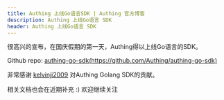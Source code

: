 ```yaml
---
title: Authing 上线Go语言SDK | Authing 官方博客
description: Authing 上线Go语言 SDK
header: Authing 上线Go语言 SDK
---
```


很高兴的宣布，在国庆假期的第一天，Authing得以上线Go语言的SDK。

Github repo: [authing-go-sdk(https://github.com/Authing/authing-go-sdk)](https://github.com/Authing/authing-go-sdk)

非常感谢 [kelvinji2009](https://github.com/kelvinji2009) 对Authing Golang SDK的贡献。

相关文档也会在近期补充 :) 欢迎继续关注

